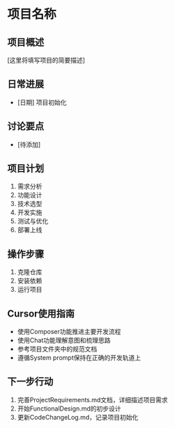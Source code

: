 # 项目名称

## 项目概述
[这里将填写项目的简要描述]

## 日常进展
- [日期] 项目初始化

## 讨论要点
- [待添加]

## 项目计划
1. 需求分析
2. 功能设计
3. 技术选型
4. 开发实施
5. 测试与优化
6. 部署上线

## 操作步骤
1. 克隆仓库
2. 安装依赖
3. 运行项目

## Cursor使用指南
- 使用Composer功能推进主要开发流程
- 使用Chat功能理解意图和梳理思路
- 参考项目文件夹中的规范文档
- 遵循System prompt保持在正确的开发轨道上

## 下一步行动
1. 完善ProjectRequirements.md文档，详细描述项目需求
2. 开始FunctionalDesign.md的初步设计
3. 更新CodeChangeLog.md，记录项目初始化
